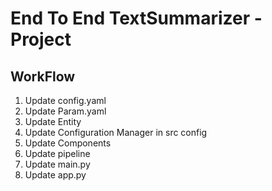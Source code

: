 # End To End TextSummarizer - Project


## WorkFlow

1. Update config.yaml
2. Update Param.yaml
3. Update Entity
4. Update Configuration Manager in src config
5. Update Components
6. Update pipeline
7. Update main.py
8. Update app.py
